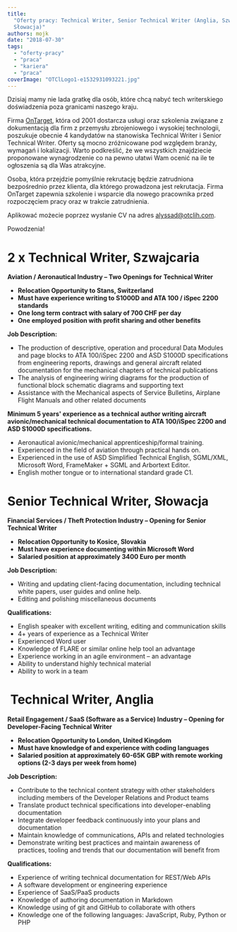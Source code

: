 ```yaml
---
title:
  "Oferty pracy: Technical Writer, Senior Technical Writer (Anglia, Szwajcaria,
  Słowacja)"
authors: mojk
date: "2018-07-30"
tags:
  - "oferty-pracy"
  - "praca"
  - "kariera"
  - "praca"
coverImage: "OTClLogo1-e1532931093221.jpg"
---
```


Dzisiaj mamy nie lada gratkę dla osób, które chcą nabyć tech writerskiego
doświadzenia poza granicami naszego kraju.

<!--truncate-->

Firma [OnTarget](http://ontargetcommunication.com/), która od 2001 dostarcza
usługi oraz szkolenia związane z dokumentacją dla firm z przemysłu zbrojeniowego
i wysokiej technologii, poszukuje obecnie 4 kandydatów na stanowiska Technical
Writer i Senior Technical Writer. Oferty są mocno zróżnicowane pod względem
branży, wymagań i lokalizacji. Warto podkreślić, że we wszystkich znajdziecie
proponowane wynagrodzenie co na pewno ułatwi Wam ocenić na ile te ogłoszenia są
dla Was atrakcyjne.

Osoba, która przejdzie pomyślnie rekrutację będzie zatrudniona bezpośrednio
przez klienta, dla którego prowadzona jest rekrutacja. Firma OnTarget zapewnia
szkolenie i wsparcie dla nowego pracownika przed rozpoczęciem pracy oraz w
trakcie zatrudnienia.

Aplikować możecie poprzez wysłanie CV na
adres [alyssad@otclih.com](mailto:alyssad@otclih.com).

Powodzenia!

# 2 x Technical Writer, Szwajcaria

**Aviation / Aeronautical Industry – Two Openings for Technical Writer**

- **Relocation Opportunity to Stans, Switzerland**
- **Must have experience writing to S1000D and ATA 100 / iSpec 2200 standards**
- **One long term contract with salary of 700 CHF per day**
- **One employed position with profit sharing and other benefits**

**Job Description:**

- The production of descriptive, operation and procedural Data Modules and page
  blocks to ATA 100/iSpec 2200 and ASD S1000D specifications from engineering
  reports, drawings and general aircraft related documentation for the
  mechanical chapters of technical publications
- The analysis of engineering wiring diagrams for the production of functional
  block schematic diagrams and supporting text
- Assistance with the Mechanical aspects of Service Bulletins, Airplane Flight
  Manuals and other related documents

**Minimum 5 years' experience as a technical author writing aircraft
avionic/mechanical technical documentation to ATA 100/iSpec 2200 and ASD S1000D
specifications.**

- Aeronautical avionic/mechanical apprenticeship/formal training.
- Experienced in the field of aviation through practical hands on.
- Experienced in the use of ASD Simplified Technical English, SGML/XML,
  Microsoft Word, FrameMaker + SGML and Arbortext Editor.
- English mother tongue or to international standard grade C1.

# Senior Technical Writer, Słowacja

**Financial Services / Theft Protection Industry – Opening for Senior Technical
Writer**

- **Relocation Opportunity to Kosice, Slovakia**
- **Must have experience documenting within Microsoft Word**
- **Salaried position at approximately 3400 Euro per month**

**Job Description:**

- Writing and updating client-facing documentation, including technical white
  papers, user guides and online help.
- Editing and polishing miscellaneous documents

**Qualifications:**

- English speaker with excellent writing, editing and communication skills
- 4+ years of experience as a Technical Writer
- Experienced Word user
- Knowledge of FLARE or similar online help tool an advantage
- Experience working in an agile environment – an advantage
- Ability to understand highly technical material
- Ability to work in a team

#  **Technical Writer, Anglia**

**Retail Engagement / SaaS (Software as a Service) Industry – Opening for
Developer-Facing Technical Writer**

- **Relocation Opportunity to London, United Kingdom**
- **Must have knowledge of and experience with coding languages**
- **Salaried position at approximately 60-65K GBP with remote working options
  (2-3 days per week from home)**

**Job Description:**

- Contribute to the technical content strategy with other stakeholders including
  members of the Developer Relations and Product teams
- Translate product technical specifications into developer-enabling
  documentation
- Integrate developer feedback continuously into your plans and documentation
- Maintain knowledge of communications, APIs and related technologies
- Demonstrate writing best practices and maintain awareness of practices,
  tooling and trends that our documentation will benefit from

**Qualifications:**

- Experience of writing technical documentation for REST/Web APIs
- A software development or engineering experience
- Experience of SaaS/PaaS products
- Knowledge of authoring documentation in Markdown
- Knowledge using of git and GitHub to collaborate with others
- Knowledge one of the following languages: JavaScript, Ruby, Python or PHP
